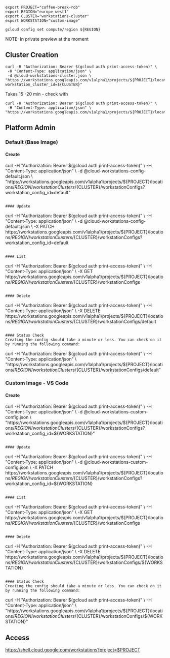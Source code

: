 ```
export PROJECT="coffee-break-rob"
export REGION="europe-west1"
export CLUSTER="workstations-cluster"
export WORKSTATION="custom-image"
```

```
gcloud config set compute/region ${REGION}
```

NOTE: In private preview at the moment

## Cluster Creation

```
curl -H "Authorization: Bearer $(gcloud auth print-access-token)" \
 -H "Content-Type: application/json" \
 -d @cloud-workstations-cluster.json \
"https://workstations.googleapis.com/v1alpha1/projects/${PROJECT}/locations/${REGION}/workstationClusters?workstation_cluster_id=${CLUSTER}"

```

Takes 15 -20 min - check with 
```
curl -H "Authorization: Bearer $(gcloud auth print-access-token)" \
 -H "Content-Type: application/json" \
"https://workstations.googleapis.com/v1alpha1/projects/${PROJECT}/locations/${REGION}/workstationClusters/${CLUSTER}"

```

## Platform Admin

### Default (Base Image)
#### Create
curl -H "Authorization: Bearer $(gcloud auth print-access-token)" \
 -H "Content-Type: application/json" \
 -d @cloud-workstations-config-default.json \
"https://workstations.googleapis.com/v1alpha1/projects/${PROJECT}/locations/${REGION}/workstationClusters/${CLUSTER}/workstationConfigs?workstation_config_id=default"
```

#### Update
```
curl -H "Authorization: Bearer $(gcloud auth print-access-token)" \
 -H "Content-Type: application/json" \
 -d @cloud-workstations-config-default.json \
 -X PATCH https://workstations.googleapis.com/v1alpha1/projects/${PROJECT}/locations/${REGION}/workstationClusters/${CLUSTER}/workstationConfigs?workstation_config_id=default
```

#### List
```
curl -H "Authorization: Bearer $(gcloud auth print-access-token)" \
 -H "Content-Type: application/json" \
 -X GET https://workstations.googleapis.com/v1alpha1/projects/${PROJECT}/locations/${REGION}/workstationClusters/${CLUSTER}/workstationConfigs
```

#### Delete
```
curl -H "Authorization: Bearer $(gcloud auth print-access-token)" \
 -H "Content-Type: application/json" \
 -X DELETE https://workstations.googleapis.com/v1alpha1/projects/${PROJECT}/locations/${REGION}/workstationClusters/${CLUSTER}/workstationConfigs/default
```

#### Status Check
Creating the config should take a minute or less. You can check on it by running the following command:
```
curl -H "Authorization: Bearer $(gcloud auth print-access-token)" \
 -H "Content-Type: application/json" \
"https://workstations.googleapis.com/v1alpha1/projects/${PROJECT}/locations/${REGION}/workstationClusters/${CLUSTER}/workstationConfigs/default"


### Custom Image - VS Code

#### Create
curl -H "Authorization: Bearer $(gcloud auth print-access-token)" \
 -H "Content-Type: application/json" \
 -d @cloud-workstations-custom-config.json \
"https://workstations.googleapis.com/v1alpha1/projects/${PROJECT}/locations/${REGION}/workstationClusters/${CLUSTER}/workstationConfigs?workstation_config_id=${WORKSTATION}"
```

#### Update
```
curl -H "Authorization: Bearer $(gcloud auth print-access-token)" \
 -H "Content-Type: application/json" \
 -d @cloud-workstations-custom-config.json \
 -X PATCH https://workstations.googleapis.com/v1alpha1/projects/${PROJECT}/locations/${REGION}/workstationClusters/${CLUSTER}/workstationConfigs?workstation_config_id=${WORKSTATION}
```

#### List
```
curl -H "Authorization: Bearer $(gcloud auth print-access-token)" \
 -H "Content-Type: application/json" \
 -X GET https://workstations.googleapis.com/v1alpha1/projects/${PROJECT}/locations/${REGION}/workstationClusters/${CLUSTER}/workstationConfigs
```

#### Delete
```
curl -H "Authorization: Bearer $(gcloud auth print-access-token)" \
 -H "Content-Type: application/json" \
 -X DELETE https://workstations.googleapis.com/v1alpha1/projects/${PROJECT}/locations/${REGION}/workstationClusters/${CLUSTER}/workstationConfigs/${WORKSTATION}
```

#### Status Check
Creating the config should take a minute or less. You can check on it by running the following command:
```
curl -H "Authorization: Bearer $(gcloud auth print-access-token)" \
 -H "Content-Type: application/json" \
"https://workstations.googleapis.com/v1alpha1/projects/${PROJECT}/locations/${REGION}/workstationClusters/${CLUSTER}/workstationConfigs/${WORKSTATION}"



## Access

https://shell.cloud.google.com/workstations?project=$PROJECT